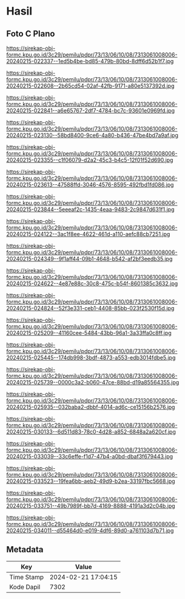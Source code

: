 # Hasil

## Foto C Plano

https://sirekap-obj-formc.kpu.go.id/3c29/pemilu/pdpr/73/13/06/10/08/7313061008006-20240215-022337--1ed5b4be-bd85-479b-80bd-8dff6d52b1f7.jpg

https://sirekap-obj-formc.kpu.go.id/3c29/pemilu/pdpr/73/13/06/10/08/7313061008006-20240215-022608--2b65cd54-02af-42fb-9171-a80e5137392d.jpg

https://sirekap-obj-formc.kpu.go.id/3c29/pemilu/pdpr/73/13/06/10/08/7313061008006-20240215-022841--a6e65767-2df7-4784-bc7c-93601e0969fd.jpg

https://sirekap-obj-formc.kpu.go.id/3c29/pemilu/pdpr/73/13/06/10/08/7313061008006-20240215-023130--58bd8400-9ce6-4a80-b436-47be4bd7a9af.jpg

https://sirekap-obj-formc.kpu.go.id/3c29/pemilu/pdpr/73/13/06/10/08/7313061008006-20240215-023355--c1f06079-d2a2-45c3-b4c5-12f01f52d690.jpg

https://sirekap-obj-formc.kpu.go.id/3c29/pemilu/pdpr/73/13/06/10/08/7313061008006-20240215-023613--47588ffd-3046-4576-8595-492fbd1fd086.jpg

https://sirekap-obj-formc.kpu.go.id/3c29/pemilu/pdpr/73/13/06/10/08/7313061008006-20240215-023844--5eeeaf2c-1435-4eaa-9483-2c9847d631f1.jpg

https://sirekap-obj-formc.kpu.go.id/3c29/pemilu/pdpr/73/13/06/10/08/7313061008006-20240215-024122--3ac1f8ee-4622-461d-a110-aefc88cb7251.jpg

https://sirekap-obj-formc.kpu.go.id/3c29/pemilu/pdpr/73/13/06/10/08/7313061008006-20240215-024349--9f1aff44-09b1-4648-b542-af2bf3eedb35.jpg

https://sirekap-obj-formc.kpu.go.id/3c29/pemilu/pdpr/73/13/06/10/08/7313061008006-20240215-024622--4e87e88c-30c8-475c-b54f-8601385c3632.jpg

https://sirekap-obj-formc.kpu.go.id/3c29/pemilu/pdpr/73/13/06/10/08/7313061008006-20240215-024824--52f3e331-ceb1-4408-85bb-023f2530f15d.jpg

https://sirekap-obj-formc.kpu.go.id/3c29/pemilu/pdpr/73/13/06/10/08/7313061008006-20240215-025209--41160cee-5484-43bb-96a1-3a33ffa0c8ff.jpg

https://sirekap-obj-formc.kpu.go.id/3c29/pemilu/pdpr/73/13/06/10/08/7313061008006-20240215-025445--174db998-3bdf-4873-a553-edb3014fdbe5.jpg

https://sirekap-obj-formc.kpu.go.id/3c29/pemilu/pdpr/73/13/06/10/08/7313061008006-20240215-025739--0000c3a2-b060-47ce-88bd-d19a85564355.jpg

https://sirekap-obj-formc.kpu.go.id/3c29/pemilu/pdpr/73/13/06/10/08/7313061008006-20240215-025935--032baba2-dbbf-4014-ad6c-ce15156b2576.jpg

https://sirekap-obj-formc.kpu.go.id/3c29/pemilu/pdpr/73/13/06/10/08/7313061008006-20240215-030133--6d511d83-78c0-4d28-a852-6848a2a620cf.jpg

https://sirekap-obj-formc.kpu.go.id/3c29/pemilu/pdpr/73/13/06/10/08/7313061008006-20240215-033039--33c6effe-f1d7-47b4-a0bd-dbaf3f679443.jpg

https://sirekap-obj-formc.kpu.go.id/3c29/pemilu/pdpr/73/13/06/10/08/7313061008006-20240215-033523--19fea6bb-aeb2-49d9-b2ea-33197fbc5668.jpg

https://sirekap-obj-formc.kpu.go.id/3c29/pemilu/pdpr/73/13/06/10/08/7313061008006-20240215-033751--49b7989f-bb7d-4169-8888-4191a3d2c04b.jpg

https://sirekap-obj-formc.kpu.go.id/3c29/pemilu/pdpr/73/13/06/10/08/7313061008006-20240215-034011--d55464d0-e019-4df6-89d0-a761103d7b71.jpg


## Metadata

| Key        | Value               |
| ---------- | ------------------- |
| Time Stamp | 2024-02-21 17:04:15 |
| Kode Dapil | 7302                |



